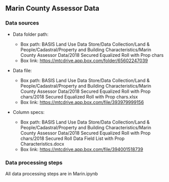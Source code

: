 ## Marin County Assessor Data

### Data sources

- Data folder path: 
	- Box path: BASIS Land Use Data Store/Data Collection/Land & People/Cadastral/Property and Building Characteristics/Marin County Assessor Data/2018 Secured Equalized Roll with Prop chars
	- Box link: https://mtcdrive.app.box.com/folder/65602247039

- Data file:
	- Box path: BASIS Land Use Data Store/Data Collection/Land & People/Cadastral/Property and Building Characteristics/Marin County Assessor Data/2018 Secured Equalized Roll with Prop chars/2018 Secured Equalized Roll with Prop chars.xlsx
	- Box link: https://mtcdrive.app.box.com/file/393979999156

- Column specs:
	- Box path: BASIS Land Use Data Store/Data Collection/Land & People/Cadastral/Property and Building Characteristics/Marin County Assessor Data/2018 Secured Equalized Roll with Prop chars/2018 Secured Roll Data Field List with Prop Characteristics.docx
	- Box link: https://mtcdrive.app.box.com/file/394001518739

### Data processing steps

All data processing steps are in Marin.ipynb
